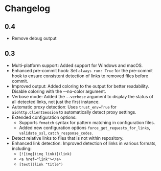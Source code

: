 # Changelog

## 0.4

- Remove debug output

## 0.3

- Multi-platform support: Added support for Windows and macOS.
- Enhanced pre-commit hook: Set `always_run: True` for the pre-commit hook to ensure consistent detection of links to removed files before commit.
- Improved output: Added coloring to the output for better readability. Disable coloring with the --no-color argument.
- Verbose mode: Added the `--verbose` argument to display the status of all detected links, not just the first instance.
- Automatic proxy detection: Uses `trust_env=True` for `aiohttp.ClientSession` to automatically detect proxy settings.
- Extended configuration options:
  - Supports `fnmatch` syntax for pattern matching in configuration files.
  - Added new configuration options `force_get_requests_for_links`, `validate_ssl`, `catch_response_codes`.
- Detect relative links to files that is not within repository.
- Enhanced link detection: Improved detection of links in various formats, including:
  - `[![img](img_link)](link)`
  - `<a href="link"></a>`
  - `[text](link "title")`
